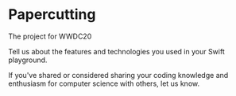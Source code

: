 # Papercutting
 The project for WWDC20

Tell us about the features and technologies you used in your Swift playground.

If you've shared or considered sharing your coding knowledge and enthusiasm for computer science with others, let us know.